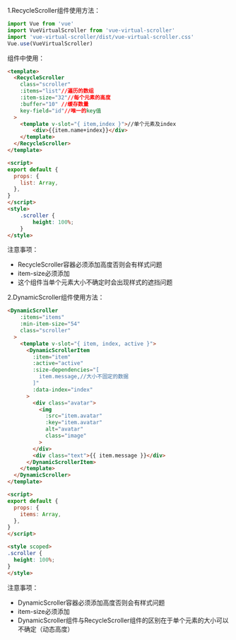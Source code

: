 1.RecycleScroller组件使用方法：

``` javascript
import Vue from 'vue'
import VueVirtualScroller from 'vue-virtual-scroller'
import 'vue-virtual-scroller/dist/vue-virtual-scroller.css'
Vue.use(VueVirtualScroller)
```

组件中使用：
```html
<template>
  <RecycleScroller
    class="scroller"
    :items="list"//遍历的数组
    :item-size="32"//每个元素的高度
    :buffer="10" //缓存数量
    key-field="id"//唯一的key值
  >
    <template v-slot="{ item,index }">//单个元素及index
        <div>{{item.name+index}}</div>
    </template>
  </RecycleScroller>
</template>

<script>
export default {
  props: {
    list: Array,
  },
}
</script>
<style>
    .scroller {
        height: 100%;
    }   
</style>
```
注意事项：

* RecycleScroller容器必须添加高度否则会有样式问题
* item-size必须添加
* 这个组件当单个元素大小不确定时会出现样式的遮挡问题

2.DynamicScroller组件使用方法：
```html
<DynamicScroller
    :items="items"
    :min-item-size="54"
    class="scroller"
  >
    <template v-slot="{ item, index, active }">
      <DynamicScrollerItem
        :item="item"
        :active="active"
        :size-dependencies="[
          item.message,//大小不固定的数据
        ]"
        :data-index="index"
      >
        <div class="avatar">
          <img
            :src="item.avatar"
            :key="item.avatar"
            alt="avatar"
            class="image"
          >
        </div>
        <div class="text">{{ item.message }}</div>
      </DynamicScrollerItem>
    </template>
  </DynamicScroller>
</template>

<script>
export default {
  props: {
    items: Array,
  },
}
</script>

<style scoped>
.scroller {
  height: 100%;
}
</style>
```
注意事项：

* DynamicScroller容器必须添加高度否则会有样式问题
* item-size必须添加
* DynamicScroller组件与RecycleScroller组件的区别在于单个元素的大小可以不确定（动态高度）

